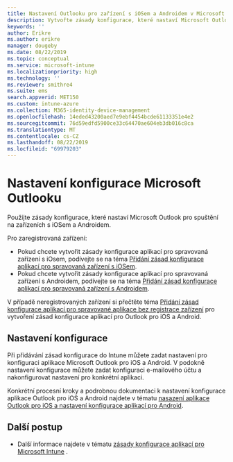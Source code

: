```yaml
---
title: Nastavení Outlooku pro zařízení s iOSem a Androidem v Microsoft Intune
description: Vytvořte zásady konfigurace, které nastaví Microsoft Outlook pro spuštění na zařízeních s iOSem a Androidem.
keywords: ''
author: Erikre
ms.author: erikre
manager: dougeby
ms.date: 08/22/2019
ms.topic: conceptual
ms.service: microsoft-intune
ms.localizationpriority: high
ms.technology: ''
ms.reviewer: smithre4
ms.suite: ems
search.appverid: MET150
ms.custom: intune-azure
ms.collection: M365-identity-device-management
ms.openlocfilehash: 14eded43200aed7e9ebf4454bcde61133351e4e2
ms.sourcegitcommit: 76d59edfd5900ce33c64470ae604eb3db016c8ca
ms.translationtype: MT
ms.contentlocale: cs-CZ
ms.lasthandoff: 08/22/2019
ms.locfileid: "69979203"
---
```

# <a name="microsoft-outlook-configuration-settings"></a>Nastavení konfigurace Microsoft Outlooku 

Použijte zásady konfigurace, které nastaví Microsoft Outlook pro spuštění na zařízeních s iOSem a Androidem. 

Pro zaregistrovaná zařízení:
- Pokud chcete vytvořit zásady konfigurace aplikací pro spravovaná zařízení s iOsem, podívejte se na téma [Přidání zásad konfigurace aplikací pro spravovaná zařízení s iOSem](app-configuration-policies-use-ios.md). 
- Pokud chcete vytvořit zásady konfigurace aplikací pro spravovaná zařízení s Androidem, podívejte se na téma [Přidání zásad konfigurace aplikací pro spravovaná zařízení s Androidem](app-configuration-policies-use-android.md). 

V případě neregistrovaných zařízení si přečtěte téma [Přidání zásad konfigurace aplikací pro spravované aplikace bez registrace zařízení](https://docs.microsoft.com/intune/app-configuration-policies-managed-app) pro vytvoření zásad konfigurace aplikací pro Outlook pro iOS a Android.

## <a name="configuration-settings"></a>Nastavení konfigurace

Při přidávání zásad konfigurace do Intune můžete zadat nastavení pro konfiguraci aplikace Microsoft Outlook pro iOS a Android. V podokně nastavení konfigurace můžete zadat konfiguraci e-mailového účtu a nakonfigurovat nastavení pro konkrétní aplikaci.

Konkrétní procesní kroky a podrobnou dokumentaci k nastavení konfigurace aplikace Outlook pro iOS a Android najdete v tématu [nasazení aplikace Outlook pro iOS a nastavení konfigurace aplikací pro Android](https://docs.microsoft.com/exchange/clients-and-mobile-in-exchange-online/outlook-for-ios-and-android/outlook-for-ios-and-android-configuration-with-microsoft-intune).

## <a name="next-steps"></a>Další postup

- Další informace najdete v tématu [zásady konfigurace aplikací pro Microsoft Intune](app-configuration-policies-overview.md) .

